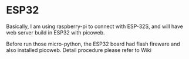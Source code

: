 # ESP32
Basically, I am using raspberry-pi to connect with ESP-32S, and will have web server build in ESP32 with picoweb.

Before run those micro-python, the ESP32 board had flash fireware and also installed picoweb. Detail procedure please refer to Wiki
